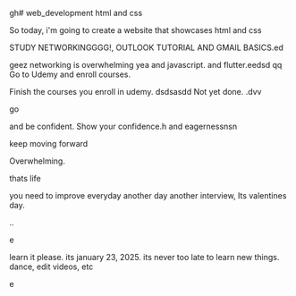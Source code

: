 gh# web_development
html and css

So today, i'm going to create a website that showcases html and css

STUDY NETWORKINGGGG!, OUTLOOK TUTORIAL AND GMAIL BASICS.ed


geez networking is overwhelming
yea
and javascript.
and flutter.eedsd
qq
Go to Udemy and enroll courses.

Finish the courses you enroll in udemy.
dsdsasdd
Not yet done. .dvv

go

and be confident.
Show your confidence.h
and eagernessnsn

keep moving forward

Overwhelming.

thats life

you need to improve everyday
another day another interview, Its valentines day.

..

e










learn it please. its january 23, 2025. its never too late to learn new things.
dance, edit videos, etc

e 
